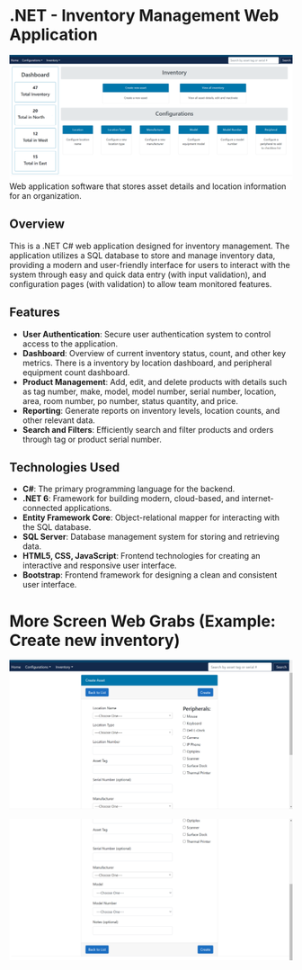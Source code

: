 # .NET - Inventory Management Web Application
![Application Screenshot](./new-folder/Home_Page.png) 
Web application software that stores asset details and location information for an organization. 

## Overview

This is a .NET C# web application designed for inventory management. The application utilizes a SQL database to store and manage inventory data, providing a modern and user-friendly interface for users to interact with the system through easy and quick data entry (with input validation), and configuration pages (with validation) to allow team monitored features. 

## Features

- **User Authentication**: Secure user authentication system to control access to the application.
- **Dashboard**: Overview of current inventory status, count, and other key metrics. There is a inventory by location dashboard, and peripheral equipment count dashboard.
- **Product Management**: Add, edit, and delete products with details such as tag number, make, model, model number, serial number, location, area, room number, po number, status quantity, and price.
- **Reporting**: Generate reports on inventory levels, location counts, and other relevant data.
- **Search and Filters**: Efficiently search and filter products and orders through tag or product serial number.

## Technologies Used

- **C#**: The primary programming language for the backend.
- **.NET 6**: Framework for building modern, cloud-based, and internet-connected applications.
- **Entity Framework Core**: Object-relational mapper for interacting with the SQL database.
- **SQL Server**: Database management system for storing and retrieving data.
- **HTML5, CSS, JavaScript**: Frontend technologies for creating an interactive and responsive user interface.
- **Bootstrap**: Frontend framework for designing a clean and consistent user interface.

# More Screen Web Grabs (Example: Create new inventory)
![Application Screenshot](./new-folder/create_1.png)

![Application Screenshot](./new-folder/create_2.png)


